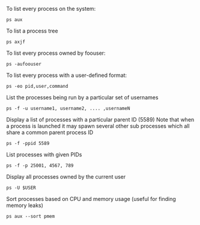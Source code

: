 To list every process on the system:

    ps aux

To list a process tree

    ps axjf

To list every process owned by foouser:

    ps -aufoouser

To list every process with a user-defined format:

    ps -eo pid,user,command

List the processes being run by a particular set of usernames

    ps -f -u username1, username2, .... ,usernameN 

Display a list of processes with a particular parent ID (5589)
Note that when a process is launched it may spawn several other sub processes which all share a common parent process ID

    ps -f -ppid 5589

List processes with given PIDs

    ps -f -p 25001, 4567, 789

Display all processes owned by the current user

    ps -U $USER

Sort processes based on CPU and memory usage (useful for finding memory leaks)

    ps aux --sort pmem
